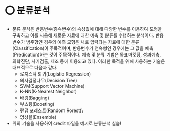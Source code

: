 # ⭕ 분류분석

- 분류 분석은 반응변수(종속변수)의 속성값에 대해 다양한 변수를 이용하여 모형을 구축하고 이를 사용해 새로운 자료에 대한 예측 및 분류를 수행하는 분석이다. 반응변수가 범주형인 경우의 예측 모형은 새로 입력되는 자료에 대한 분류(Classification)이 주목적이며, 반응변수가 연속형인 경우에는 그 값을 예측(Predication)하는 것이 주목적이다. 예측 및 분류 기법은 목표마켓팅, 성과예측, 의학진단, 사기검출, 제조 등에 이용되고 있다. 이러한 목적을 위해 사용하는 기술은 대표적으로 다음과 같다.
  -  로지스틱 회귀(Logistic Regression)
  -  의사결정나무(Decision Tree)
  -  SVM(Support Vector Machine)
  -  K-NN(K-Nearest Neighbor)
  - 배깅(Bagging)
  - 부스팅(Boosting)
  - 랜덤 포레스트(Random Rorest)\
  - 앙상블(Ensemble)
-  위의 기술을 사용하여 credit 파일을 예시로 분류분석 실습!

